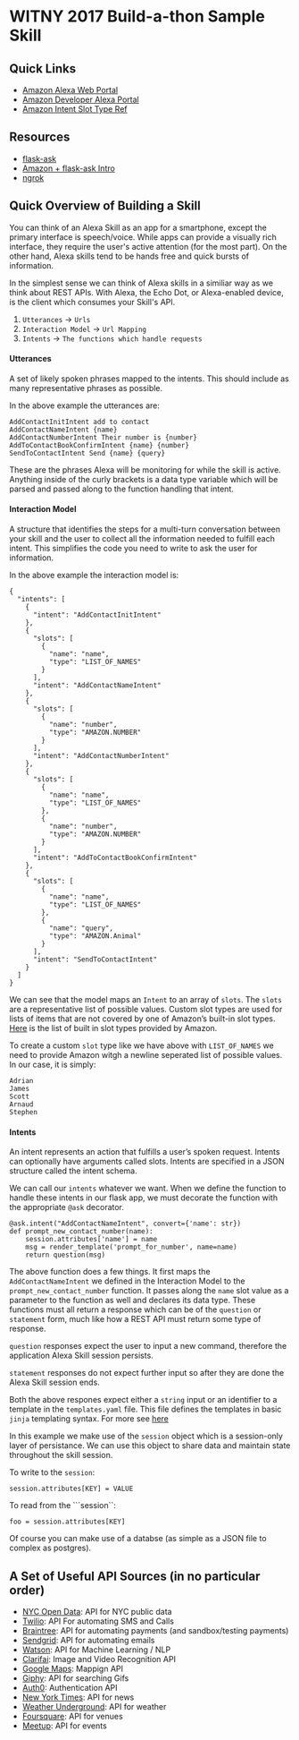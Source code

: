 # WITNY 2017 Build-a-thon Sample Skill

## Quick Links
- [Amazon Alexa Web Portal](https://alexa.amazon.com)
- [Amazon Developer Alexa Portal](https://developer.amazon.com/alexa-skills-kit)
- [Amazon Intent Slot Type Ref](https://developer.amazon.com/public/solutions/alexa/alexa-skills-kit/docs/built-in-intent-ref/slot-type-reference)

## Resources
- [flask-ask](https://whydoesitsuck.com/top-five-most-annoying-programming-languages/)
- [Amazon + flask-ask Intro](https://developer.amazon.com/blogs/post/Tx14R0IYYGH3SKT/Flask-Ask-A-New-Python-Framework-for-Rapid-Alexa-Skills-Kit-Development)
- [ngrok](https://ngrok.com/)

## Quick Overview of Building a Skill
You can think of an Alexa Skill as an app for a smartphone, except the primary interface is speech/voice. While apps can provide a visually rich interface, they require the user's active attention (for the most part). On the other hand, Alexa skills tend to be hands free and quick bursts of information. 

In the simplest sense we can think of Alexa skills in a similiar way as we think about REST APIs. With Alexa, the Echo Dot, or Alexa-enabled device, is the client which consumes your Skill's API. 

1. ```Utterances``` -> ```Urls```
2. ```Interaction Model``` -> ```Url Mapping```
3. ```Intents``` -> ```The functions which handle requests```

#### Utterances
A set of likely spoken phrases mapped to the intents. This should include as many representative phrases as possible.

In the above example the utterances are:
```
AddContactInitIntent add to contact
AddContactNameIntent {name}
AddContactNumberIntent Their number is {number}
AddToContactBookConfirmIntent {name} {number}
SendToContactIntent Send {name} {query}
```
These are the phrases Alexa will be monitoring for while the skill is active. Anything inside of the curly brackets is a data type variable which will be parsed and passed along to the function handling that intent.


#### Interaction Model
A structure that identifies the steps for a multi-turn conversation between your skill and the user to collect all the information needed to fulfill each intent. This simplifies the code you need to write to ask the user for information.

In the above example the interaction model is: 
```
{
  "intents": [
    {
      "intent": "AddContactInitIntent"
    },
    {
      "slots": [
        {
          "name": "name",
          "type": "LIST_OF_NAMES"
        }
      ],
      "intent": "AddContactNameIntent"
    },
    {
      "slots": [
        {
          "name": "number",
          "type": "AMAZON.NUMBER"
        }
      ],
      "intent": "AddContactNumberIntent"
    },
    {
      "slots": [
        {
          "name": "name",
          "type": "LIST_OF_NAMES"
        },
        {
          "name": "number",
          "type": "AMAZON.NUMBER"
        }
      ],
      "intent": "AddToContactBookConfirmIntent"
    },
    {
      "slots": [
        {
          "name": "name",
          "type": "LIST_OF_NAMES"
        },
        {
          "name": "query",
          "type": "AMAZON.Animal"
        }
      ],
      "intent": "SendToContactIntent"
    }
  ]
}
```

We can see that the model maps an ```Intent``` to an array of ```slots```. The ```slots``` are a representative list of possible values. Custom slot types are used for lists of items that are not covered by one of Amazon’s built-in slot types. [Here](https://developer.amazon.com/public/solutions/alexa/alexa-skills-kit/docs/built-in-intent-ref/slot-type-reference) is the list of built in slot types provided by Amazon.

To create a custom ```slot``` type like we have above with ```LIST_OF_NAMES``` we need to provide Amazon witgh a newline seperated list of possible values. In our case, it is simply: 

```
Adrian
James
Scott
Arnaud
Stephen
```

#### Intents
An intent represents an action that fulfills a user’s spoken request. Intents can optionally have arguments called slots. Intents are specified in a JSON structure called the intent schema.

We can call our ```intents``` whatever we want. When we define the function to handle these intents in our flask app, we must decorate the function with the appropriate ```@ask``` decorator.

```
@ask.intent("AddContactNameIntent", convert={'name': str})
def prompt_new_contact_number(name):
    session.attributes['name'] = name
    msg = render_template('prompt_for_number', name=name)
    return question(msg)
```

The above function does a few things. It first maps the ```AddContactNameIntent``` we defined in the Interaction Model to the ```prompt_new_contact_number``` function. It passes along the ```name``` slot value as a parameter to the function as well and declares its data type. These functions must all return a response which can be of the ```question``` or ```statement``` form, much like how a REST API must return some type of response. 

```question``` responses expect the user to input a new command, therefore the application Alexa Skill session persists. 

```statement``` responses do not expect further input so after they are done the Alexa Skill session ends. 

Both the above respones expect either a ```string``` input or an identifier to a template in the ```templates.yaml``` file. This file defines the templates in basic ```jinja``` templating syntax. For more see [here](http://jinja.pocoo.org)

In this example we make use of the ```session``` object which is a session-only layer of persistance. We can use this object to share data and maintain state throughout the skill session. 

To write to the ```session```:
```
session.attributes[KEY] = VALUE
```

To read from the ```session``:
```
foo = session.attributes[KEY]
```

Of course you can make use of a databse (as simple as a JSON file to complex as postgres).



## A Set of Useful API Sources (in no particular order)
- [NYC Open Data](https://opendata.cityofnewyork.us/data/): API for NYC public data
- [Twilio](https://www.twilio.com/docs/api/rest): API For automating SMS and Calls
- [Braintree](https://developers.braintreepayments.com/): API for automating payments (and sandbox/testing payments)
- [Sendgrid](https://sendgrid.com/docs/API_Reference/index.html): API for automating emails
- [Watson](https://developer.ibm.com/watson/): API for Machine Learning / NLP
- [Clarifai](https://www.clarifai.com/): Image and Video Recognition API
- [Google Maps](https://developers.google.com/maps/): Mappign API
- [Giphy](https://github.com/Giphy/GiphyAPI): API for searching Gifs
- [Auth0](https://auth0.com/): Authentication API
- [New York Times](https://developer.nytimes.com/): API for news
- [Weather Underground](https://www.wunderground.com/weather/api/): API for weather
- [Foursquare](https://developer.foursquare.com/): API for venues
- [Meetup](https://www.meetup.com/meetup_api/): API for events

